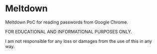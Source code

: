 # Meltdown
Meltdown PoC for reading passwords from Google Chrome.

FOR EDUCATIONAL AND INFORMATIONAL PURPOSES ONLY.

I am not responsible for any loss or damages from the use of this in any way.

